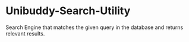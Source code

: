 # Unibuddy-Search-Utility
Search Engine that matches the given query in the database and returns relevant results.
